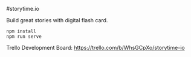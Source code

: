 ﻿#storytime.io

Build great stories with digital flash card.

```
npm install
npm run serve
```

Trello Development Board:
https://trello.com/b/WhsGCpXo/storytime-io